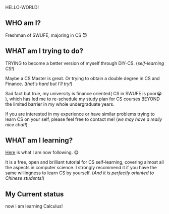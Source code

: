 HELLO-WORLD!

## WHO am I?

Freshman of SWUFE, majoring in CS 😈

## WHAT am I trying to do?

TRYING to become a better version of myself through DIY-CS. (_self-learning CS!_)

Maybe a CS Master is great. Or trying to obtain a double degree in CS and Finance. (_that's hard but I'll try!_)

Sad fact but true, my university is finance oriented( CS in SWUFE is poor😭 ), which has led me to re-schedule my study plan for CS courses BEYOND the limited barrier in my whole undergraduate years.

If you are interested in my experience or have similar problems trying to learn CS on your self, please feel free to contact me! (_we may have a really nice chat!_)

## WHAT am I learning?

[Here](https://csdiy.wiki/) is what I am now following. 😋

It is a free, open and brilliant tutorial for CS self-learning, covering almost all the aspects in computer science.
I strongly recommend it if you have the same willingness to learn CS by yourself. (_And it is perfectly oriented to Chinese students!_)

## My Current status
now I am learning Calculus!

<!---
Besthope-Official/Besthope-Official is a ✨ special ✨ repository because its `README.md` (this file) appears on your GitHub profile.
You can click the Preview link to take a look at your changes.
--->
